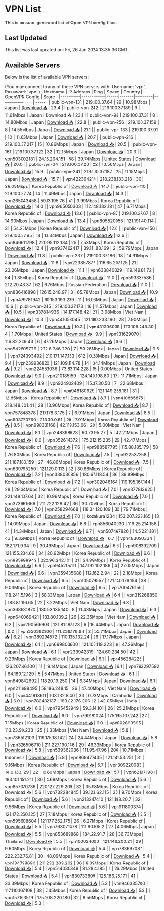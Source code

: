 # VPN List

This is an auto-generated list of Open VPN config files.

## Last Updated

This list was last updated on: Fri, 26 Jan 2024 13:35:36 GMT.

## Available Servers

Below is the list of available VPN servers:

(You may connect to any of these VPN servers with: Username: 'vpn', Password: 'vpn'.)
| Hostname | IP Address | Ping | Speed | Country | OpenVPN Config | Score |
|----------|------------|------|-------|---------|----------------| ----- |
| public-vpn-131 | 219.100.37.64 | 29 | 10.98Mbps | Japan | [Download 📥](./configs/server_0_JP.ovpn) | 23.4 |
| public-vpn-242 | 219.100.37.189 | 9 | 11.61Mbps | Japan | [Download 📥](./configs/server_1_JP.ovpn) | 23.1 |
| public-vpn-98 | 219.100.37.31 | 8 | 14.80Mbps | Japan | [Download 📥](./configs/server_2_JP.ovpn) | 22.8 |
| public-vpn-256 | 219.100.37.159 | 8 | 14.55Mbps | Japan | [Download 📥](./configs/server_3_JP.ovpn) | 21.1 |
| public-vpn-133 | 219.100.37.91 | 10 | 11.63Mbps | Japan | [Download 📥](./configs/server_4_JP.ovpn) | 20.7 |
| public-vpn-216 | 219.100.37.217 | 15 | 10.86Mbps | Japan | [Download 📥](./configs/server_5_JP.ovpn) | 20.5 |
| public-vpn-161 | 219.100.37.122 | 32 | 12.15Mbps | Japan | [Download 📥](./configs/server_6_JP.ovpn) | 20.3 |
| vpn503002181 | 24.16.204.151 | 58 | 39.74Mbps | United States | [Download 📥](./configs/server_7_US.ovpn) | 20.0 |
| public-vpn-64 | 219.100.37.23 | 22 | 13.58Mbps | Japan | [Download 📥](./configs/server_8_JP.ovpn) | 15.9 |
| public-vpn-241 | 219.100.37.187 | 25 | 11.15Mbps | Japan | [Download 📥](./configs/server_9_JP.ovpn) | 15.7 |
| vpn422364214 | 218.238.133.218 | 30 | 36.05Mbps | Korea Republic of | [Download 📥](./configs/server_10_KR.ovpn) | 14.7 |
| public-vpn-110 | 219.100.37.74 | 14 | 11.49Mbps | Japan | [Download 📥](./configs/server_11_JP.ovpn) | 14.3 |
| vpn265043458 | 59.13.195.76 | 41 | 3.99Mbps | Korea Republic of | [Download 📥](./configs/server_12_KR.ovpn) | 14.0 |
| vpn965050303 | 112.148.182.181 | 47 | 6.71Mbps | Korea Republic of | [Download 📥](./configs/server_13_KR.ovpn) | 13.6 |
| public-vpn-87 | 219.100.37.67 | 8 | 14.90Mbps | Japan | [Download 📥](./configs/server_14_JP.ovpn) | 13.4 |
| vpn805520055 | 121.191.40.114 | 31 | 54.25Mbps | Korea Republic of | [Download 📥](./configs/server_15_KR.ovpn) | 12.6 |
| public-vpn-156 | 219.100.37.95 | 14 | 13.34Mbps | Japan | [Download 📥](./configs/server_16_JP.ovpn) | 12.6 |
| vpn846611798 | 220.95.112.134 | 25 | 7.53Mbps | Korea Republic of | [Download 📥](./configs/server_17_KR.ovpn) | 12.4 |
| vpn937462417 | 39.111.83.169 | 2 | 59.79Mbps | Japan | [Download 📥](./configs/server_18_JP.ovpn) | 11.8 |
| public-vpn-237 | 219.100.37.186 | 18 | 14.91Mbps | Japan | [Download 📥](./configs/server_19_JP.ovpn) | 11.8 |
| vpn223857877 | 116.65.207.125 | 21 | 23.26Mbps | Japan | [Download 📥](./configs/server_20_JP.ovpn) | 11.1 |
| vpn633840029 | 119.149.81.72 | 54 | 1.35Mbps | Korea Republic of | [Download 📥](./configs/server_21_KR.ovpn) | 11.0 |
| vpn593337586 | 212.20.43.37 | 62 | 6.76Mbps | Russian Federation | [Download 📥](./configs/server_22_RU.ovpn) | 11.0 |
| vpn836416898 | 126.15.248.97 | 3 | 65.78Mbps | Japan | [Download 📥](./configs/server_23_JP.ovpn) | 10.9 |
| vpn479781942 | 60.153.193.239 | 11 | 16.06Mbps | Japan | [Download 📥](./configs/server_24_JP.ovpn) | 10.6 |
| public-vpn-245 | 219.100.37.173 | 16 | 11.57Mbps | Japan | [Download 📥](./configs/server_25_JP.ovpn) | 10.5 |
| vpn337834936 | 14.177.148.42 | 21 | 3.98Mbps | Viet Nam | [Download 📥](./configs/server_26_VN.ovpn) | 10.3 |
| vpn441053045 | 121.190.233.190 | 28 | 7.90Mbps | Korea Republic of | [Download 📥](./configs/server_27_KR.ovpn) | 10.3 |
| vpn431396938 | 173.198.248.39 | 4 | 1.70Mbps | United States | [Download 📥](./configs/server_28_US.ovpn) | 9.9 |
| vpn931629070 | 116.82.239.43 | 6 | 47.26Mbps | Japan | [Download 📥](./configs/server_29_JP.ovpn) | 9.6 |
| vpn542605726 | 222.6.246.220 | 7 | 59.26Mbps | Japan | [Download 📥](./configs/server_30_JP.ovpn) | 9.5 |
| vpn724393492 | 210.171.147.133 | 612 | 0.28Mbps | Japan | [Download 📥](./configs/server_31_JP.ovpn) | 9.4 |
| vpn239936820 | 121.109.114.78 | 14 | 34.14Mbps | Japan | [Download 📥](./configs/server_32_JP.ovpn) | 9.2 |
| vpn224553036 | 73.83.114.228 | 15 | 0.00Mbps | United States | [Download 📥](./configs/server_33_US.ovpn) | 9.0 |
| vpn210185159 | 124.140.198.80 | 17 | 11.71Mbps | Japan | [Download 📥](./configs/server_34_JP.ovpn) | 8.9 |
| vpn924932409 | 115.37.30.50 | 7 | 32.68Mbps | Japan | [Download 📥](./configs/server_35_JP.ovpn) | 8.7 |
| vpn948180929 | 121.149.238.181 | 31 | 12.65Mbps | Korea Republic of | [Download 📥](./configs/server_36_KR.ovpn) | 8.7 |
| vpn410665875 | 218.148.201.41 | 28 | 13.90Mbps | Korea Republic of | [Download 📥](./configs/server_37_KR.ovpn) | 8.7 |
| vpn757848378 | 217.178.3.175 | 7 | 6.91Mbps | Japan | [Download 📥](./configs/server_38_JP.ovpn) | 8.5 |
| vpn893273760 | 218.39.9.51 | 29 | 7.91Mbps | Korea Republic of | [Download 📥](./configs/server_39_KR.ovpn) | 8.5 |
| vpn998331168 | 42.119.153.66 | 20 | 5.00Mbps | Viet Nam | [Download 📥](./configs/server_40_VN.ovpn) | 8.1 |
| vpn248398623 | 60.73.95.27 | 5 | 42.21Mbps | Japan | [Download 📥](./configs/server_41_JP.ovpn) | 8.0 |
| vpn352614372 | 175.212.15.235 | 29 | 42.47Mbps | Korea Republic of | [Download 📥](./configs/server_42_KR.ovpn) | 7.6 |
| vpn988587795 | 115.88.185.179 | 58 | 76.80Mbps | Korea Republic of | [Download 📥](./configs/server_43_KR.ovpn) | 7.5 |
| vpn922537358 | 211.187.180.159 | 27 | 46.86Mbps | Korea Republic of | [Download 📥](./configs/server_44_KR.ovpn) | 7.5 |
| vpn639795250 | 121.129.0.113 | 32 | 30.86Mbps | Korea Republic of | [Download 📥](./configs/server_45_KR.ovpn) | 7.2 |
| vpn338030856 | 180.67.118.54 | 36 | 39.89Mbps | Korea Republic of | [Download 📥](./configs/server_46_KR.ovpn) | 7.2 |
| vpn302046164 | 119.195.167.144 | 28 | 29.34Mbps | Korea Republic of | [Download 📥](./configs/server_47_KR.ovpn) | 7.0 |
| vpn377813625 | 221.148.107.64 | 32 | 10.96Mbps | Korea Republic of | [Download 📥](./configs/server_48_KR.ovpn) | 7.0 |
| vpn373661666 | 211.222.128.42 | 36 | 30.70Mbps | Korea Republic of | [Download 📥](./configs/server_49_KR.ovpn) | 7.0 |
| vpn258294668 | 118.34.120.109 | 30 | 79.71Mbps | Korea Republic of | [Download 📥](./configs/server_50_KR.ovpn) | 7.0 |
| kozakura1234 | 153.207.223.165 | 13 | 14.09Mbps | Japan | [Download 📥](./configs/server_51_JP.ovpn) | 6.8 |
| vpn856040030 | 119.25.214.158 | 41 | 14.34Mbps | Japan | [Download 📥](./configs/server_52_JP.ovpn) | 6.7 |
| vpn507467826 | 14.5.221.181 | 43 | 9.32Mbps | Korea Republic of | [Download 📥](./configs/server_53_KR.ovpn) | 6.7 |
| vpn483090334 | 182.171.9.34 | 9 | 30.49Mbps | Japan | [Download 📥](./configs/server_54_JP.ovpn) | 6.6 |
| vpn908392709 | 121.155.234.66 | 34 | 20.92Mbps | Korea Republic of | [Download 📥](./configs/server_55_KR.ovpn) | 6.6 |
| vpn885998943 | 222.96.242.101 | 21 | 24.88Mbps | Korea Republic of | [Download 📥](./configs/server_56_KR.ovpn) | 6.6 |
| vpn945204111 | 147.192.102.186 | 4 | 27.05Mbps | Japan | [Download 📥](./configs/server_57_JP.ovpn) | 6.6 |
| vpn359435688 | 112.162.2.94 | 22 | 2.18Mbps | Korea Republic of | [Download 📥](./configs/server_58_KR.ovpn) | 6.5 |
| vpn105079557 | 121.140.179.154 | 38 | 9.03Mbps | Korea Republic of | [Download 📥](./configs/server_59_KR.ovpn) | 6.5 |
| vpn700476156 | 118.241.5.196 | 3 | 58.33Mbps | Japan | [Download 📥](./configs/server_60_JP.ovpn) | 6.4 |
| vpn319268850 | 183.81.116.65 | 22 | 3.22Mbps | Viet Nam | [Download 📥](./configs/server_61_VN.ovpn) | 6.3 |
| vpn368931870 | 180.53.135.140 | 8 | 11.43Mbps | Japan | [Download 📥](./configs/server_62_JP.ovpn) | 6.3 |
| vpn640069421 | 183.80.139.2 | 26 | 22.35Mbps | Viet Nam | [Download 📥](./configs/server_63_VN.ovpn) | 6.2 |
| vpn290566903 | 121.81.187.123 | 6 | 16.44Mbps | Japan | [Download 📥](./configs/server_64_JP.ovpn) | 6.2 |
| vpn350382906 | 111.238.178.94 | 2 | 55.71Mbps | Japan | [Download 📥](./configs/server_65_JP.ovpn) | 6.2 |
| vpn389294572 | 110.135.132.24 | 26 | 17.17Mbps | Japan | [Download 📥](./configs/server_66_JP.ovpn) | 6.1 |
| vpn699803600 | 121.105.119.223 | 6 | 47.26Mbps | Japan | [Download 📥](./configs/server_67_JP.ovpn) | 6.1 |
| vpn233942319 | 124.60.234.50 | 42 | 9.29Mbps | Korea Republic of | [Download 📥](./configs/server_68_KR.ovpn) | 6.1 |
| vpn456284225 | 126.207.46.100 | 11 | 19.14Mbps | Japan | [Download 📥](./configs/server_69_JP.ovpn) | 6.1 |
| vpn793297592 | 64.189.12.129 | 5 | 5.47Mbps | United States | [Download 📥](./configs/server_70_US.ovpn) | 6.1 |
| vpn649842692 | 118.20.19.250 | 14 | 6.34Mbps | Japan | [Download 📥](./configs/server_71_JP.ovpn) | 6.1 |
| vpn211698495 | 58.186.248.15 | 26 | 47.40Mbps | Viet Nam | [Download 📥](./configs/server_72_VN.ovpn) | 6.0 |
| vpn441918611 | 103.132.8.40 | 33 | 0.73Mbps | Cambodia | [Download 📥](./configs/server_73_KH.ovpn) | 6.0 |
| vpn782432137 | 183.82.176.206 | 2 | 42.05Mbps | India | [Download 📥](./configs/server_74_IN.ovpn) | 6.0 |
| vpn795452949 | 59.3.14.101 | 26 | 25.21Mbps | Korea Republic of | [Download 📥](./configs/server_75_KR.ovpn) | 6.0 |
| vpn799181024 | 175.195.107.242 | 27 | 7.15Mbps | Korea Republic of | [Download 📥](./configs/server_76_KR.ovpn) | 6.0 |
| vpn892603505 | 113.23.90.233 | 25 | 3.33Mbps | Viet Nam | [Download 📥](./configs/server_77_VN.ovpn) | 5.8 |
| vpn736512103 | 119.175.18.142 | 24 | 24.44Mbps | Japan | [Download 📥](./configs/server_78_JP.ovpn) | 5.8 |
| vpn326596710 | 211.227.190.146 | 29 | 46.33Mbps | Korea Republic of | [Download 📥](./configs/server_79_KR.ovpn) | 5.8 |
| vpn539362036 | 111.95.47.96 | 206 | 10.71Mbps | Indonesia | [Download 📥](./configs/server_80_ID.ovpn) | 5.8 |
| vpn869477435 | 121.141.53.251 | 31 | 9.16Mbps | Korea Republic of | [Download 📥](./configs/server_81_KR.ovpn) | 5.7 |
| vpn309220083 | 14.9.133.129 | 22 | 19.89Mbps | Japan | [Download 📥](./configs/server_82_JP.ovpn) | 5.7 |
| vpn621971981 | 183.101.151.211 | 30 | 4.69Mbps | Korea Republic of | [Download 📥](./configs/server_83_KR.ovpn) | 5.6 |
| vpn857070736 | 220.127.229.206 | 32 | 35.98Mbps | Korea Republic of | [Download 📥](./configs/server_84_KR.ovpn) | 5.6 |
| vpn732284845 | 39.123.62.115 | 35 | 9.70Mbps | Korea Republic of | [Download 📥](./configs/server_85_KR.ovpn) | 5.6 |
| vpn213247410 | 121.188.20.7 | 32 | 9.56Mbps | Korea Republic of | [Download 📥](./configs/server_86_KR.ovpn) | 5.6 |
| vpn911800374 | 121.172.250.125 | 27 | 7.18Mbps | Korea Republic of | [Download 📥](./configs/server_87_KR.ovpn) | 5.5 |
| vpn595608604 | 121.177.252.175 | 26 | 6.27Mbps | Korea Republic of | [Download 📥](./configs/server_88_KR.ovpn) | 5.5 |
| vpn763071478 | 111.90.105.2 | 27 | 4.06Mbps | Japan | [Download 📥](./configs/server_89_JP.ovpn) | 5.5 |
| vpn853689868 | 184.22.91.7 | 28 | 36.73Mbps | Thailand | [Download 📥](./configs/server_90_TH.ovpn) | 5.5 |
| vpn160024063 | 121.148.200.21 | 29 | 9.60Mbps | Korea Republic of | [Download 📥](./configs/server_91_KR.ovpn) | 5.4 |
| vpn783697087 | 222.232.76.81 | 30 | 48.09Mbps | Korea Republic of | [Download 📥](./configs/server_92_KR.ovpn) | 5.4 |
| vpn134798690 | 211.232.203.202 | 36 | 8.39Mbps | Korea Republic of | [Download 📥](./configs/server_93_KR.ovpn) | 5.4 |
| vpn514030349 | 81.28.4.185 | 1 | 26.29Mbps | United States | [Download 📥](./configs/server_94_US.ovpn) | 5.4 |
| vpn830733809 | 125.186.25.171 | 41 | 33.39Mbps | Korea Republic of | [Download 📥](./configs/server_95_KR.ovpn) | 5.3 |
| vpn946335700 | 117.110.167.108 | 38 | 7.45Mbps | Korea Republic of | [Download 📥](./configs/server_96_KR.ovpn) | 5.3 |
| vpn157163519 | 175.208.220.180 | 32 | 8.56Mbps | Korea Republic of | [Download 📥](./configs/server_97_KR.ovpn) | 5.3 |
